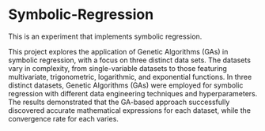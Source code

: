 # Symbolic-Regression
This is an experiment that implements symbolic regression.

This project explores the application of Genetic Algorithms (GAs) in symbolic regression, with a focus on three distinct data sets. The datasets vary in complexity, from single-variable datasets to those featuring multivariate,  trigonometric, logarithmic, and exponential functions. In three distinct datasets, Genetic Algorithms (GAs) were employed for symbolic regression with different data engineering techniques and hyperparameters. The results demonstrated that the GA-based approach successfully discovered accurate mathematical expressions for each dataset, while the convergence rate for each varies.
